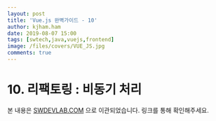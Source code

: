 ```yaml
---
layout: post
title: 'Vue.js 완벽가이드 - 10'
author: kjham.ham
date: 2019-08-07 15:00
tags: [swtech,java,vuejs,frontend]
image: /files/covers/VUE_JS.jpg
comments: true
---
```


# 10. 리팩토링 : 비동기 처리  

본 내용은 [SWDEVLAB.COM](https://swdevlab.com/46) 으로 이관되었습니다.
링크를 통해 확인해주세요.
